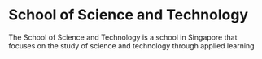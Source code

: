 # School of Science and Technology

The School of Science and Technology is a school in Singapore that focuses on the study of science and technology through applied learning
